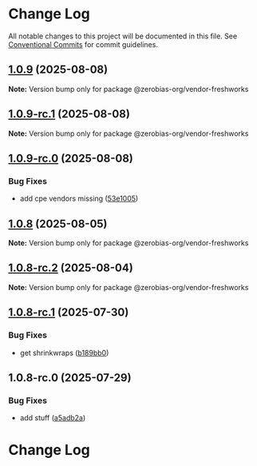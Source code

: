 # Change Log

All notable changes to this project will be documented in this file.
See [Conventional Commits](https://conventionalcommits.org) for commit guidelines.

## [1.0.9](https://github.com/zerobias-org/vendor/compare/@zerobias-org/vendor-freshworks@1.0.9-rc.1...@zerobias-org/vendor-freshworks@1.0.9) (2025-08-08)

**Note:** Version bump only for package @zerobias-org/vendor-freshworks





## [1.0.9-rc.1](https://github.com/zerobias-org/vendor/compare/@zerobias-org/vendor-freshworks@1.0.9-rc.0...@zerobias-org/vendor-freshworks@1.0.9-rc.1) (2025-08-08)

**Note:** Version bump only for package @zerobias-org/vendor-freshworks





## [1.0.9-rc.0](https://github.com/zerobias-org/vendor/compare/@zerobias-org/vendor-freshworks@1.0.8...@zerobias-org/vendor-freshworks@1.0.9-rc.0) (2025-08-08)


### Bug Fixes

* add cpe vendors missing ([53e1005](https://github.com/zerobias-org/vendor/commit/53e100520e848be73b2cba8a0ef4f184844b8abb))





## [1.0.8](https://github.com/zerobias-org/vendor/compare/@zerobias-org/vendor-freshworks@1.0.8-rc.2...@zerobias-org/vendor-freshworks@1.0.8) (2025-08-05)

**Note:** Version bump only for package @zerobias-org/vendor-freshworks





## [1.0.8-rc.2](https://github.com/zerobias-org/vendor/compare/@zerobias-org/vendor-freshworks@1.0.8-rc.1...@zerobias-org/vendor-freshworks@1.0.8-rc.2) (2025-08-04)

**Note:** Version bump only for package @zerobias-org/vendor-freshworks





## [1.0.8-rc.1](https://github.com/zerobias-org/vendor/compare/@zerobias-org/vendor-freshworks@1.0.8-rc.0...@zerobias-org/vendor-freshworks@1.0.8-rc.1) (2025-07-30)


### Bug Fixes

* get shrinkwraps ([b189bb0](https://github.com/zerobias-org/vendor/commit/b189bb0cf53ad66427530ccc0eab7824527942d3))





## 1.0.8-rc.0 (2025-07-29)


### Bug Fixes

* add stuff ([a5adb2a](https://github.com/zerobias-org/vendor/commit/a5adb2aecd0670c42e9077affecb6a047bf30fc6))





# Change Log
